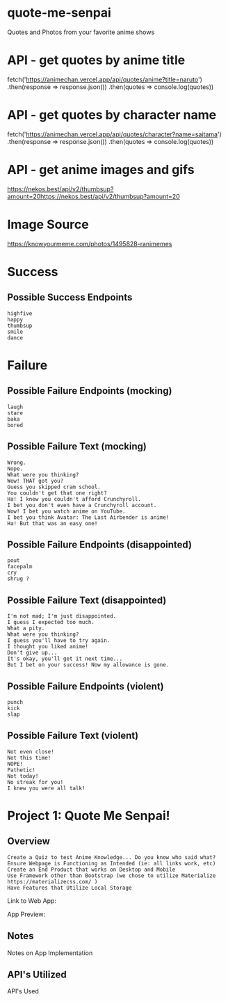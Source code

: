 # quote-me-senpai
Quotes and Photos from your favorite anime shows

# API - get quotes by anime title
fetch('https://animechan.vercel.app/api/quotes/anime?title=naruto')
     .then(response => response.json())
     .then(quotes => console.log(quotes))

# API - get quotes by character name
fetch('https://animechan.vercel.app/api/quotes/character?name=saitama')
     .then(response => response.json())
     .then(quotes => console.log(quotes))

# API - get anime images and gifs
https://nekos.best/api/v2/thumbsup?amount=20https://nekos.best/api/v2/thumbsup?amount=20


# Image Source
https://knowyourmeme.com/photos/1495828-ranimemes

# Success
## Possible Success Endpoints
 
```
highfive
happy
thumbsup
smile
dance

```
# Failure 
## Possible Failure Endpoints (mocking)
 
```
laugh
stare
baka
bored

```
## Possible Failure Text (mocking)

```
Wrong.
Nope.
What were you thinking?
Wow! THAT got you? 
Guess you skipped cram school.
You couldn't get that one right?
Ha! I knew you couldn't afford Crunchyroll. 
I bet you don't even have a Crunchyroll account. 
Wow! I bet you watch anime on YouTube.
I bet you think Avatar: The Last Airbender is anime!
Ha! But that was an easy one!

```
 
## Possible Failure Endpoints (disappointed)
 
```
pout
facepalm
cry
shrug ?

```
## Possible Failure Text (disappointed)

```
I'm not mad; I'm just disappointed.
I guess I expected too much.
What a pity.
What were you thinking? 
I guess you'll have to try again.
I thought you liked anime!
Don't give up...
It's okay, you'll get it next time...
But I bet on your success! Now my allowance is gone.

```
 
## Possible Failure Endpoints (violent)
 
```
punch
kick
slap

```
## Possible Failure Text (violent)

```
Not even close!
Not this time!
NOPE!
Pathetic!
Not today!
No streak for you!
I knew you were all talk!

```





<!-- Possible READ ME format to build on as project progresses -->

# Project 1: Quote Me Senpai!
## Overview
```
Create a Quiz to test Anime Knowledge... Do you know who said what?
Ensure Webpage is Functioning as Intended (ie: all links work, etc)
Create an End Product that works on Desktop and Mobile
Use Framework other than Bootstrap (we chose to utilize Materialize https://materializecss.com/ )
Have Features that Utilize Local Storage

```
Link to Web App:  <!-- LINK HERE -->

App Preview:
<!-- REPLACE WITH SCREENSHOT PATH  ![My Portfolio Screenshot](./Images/MyPortfolioScreenShot.png "My Portfolio Screenshot") -->

## Notes

Notes on App Implementation

## API's Utilized

API's Used